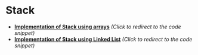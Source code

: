 # Stack
* <b>[Implementation of Stack using arrays](https://github.com/Kranthi-Guribilli/DS-Implementations-C/blob/main/ImplementingStackUsingArrays.c)</b><i> (Click to redirect to the code snippet)</i>
* <b>[Implementation of Stack using Linked List](https://github.com/Kranthi-Guribilli/DS-Implementations-C/blob/main/ImplementingStackUsingLinkedList.c)</b><i> (Click to redirect to the code snippet)</i>
